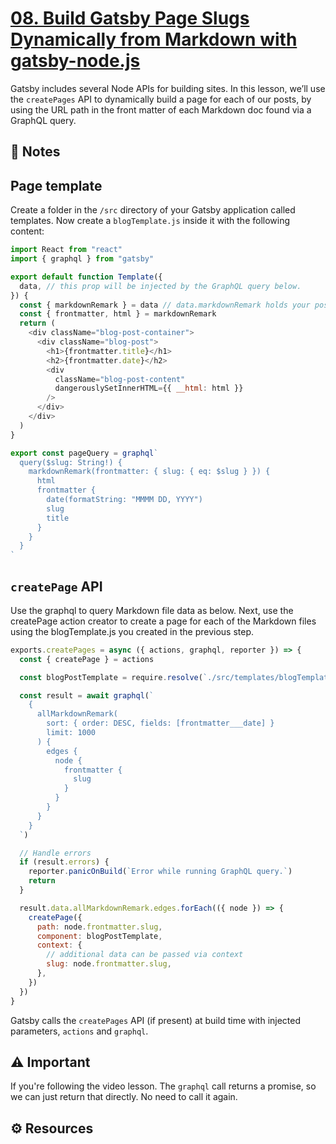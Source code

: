 # [08. Build Gatsby Page Slugs Dynamically from Markdown with gatsby-node.js](https://egghead.io/lessons/gatsby-build-gatsby-page-slugs-dynamically-from-markdown-with-gatsby-node-js)

Gatsby includes several Node APIs for building sites. In this lesson, we’ll use the `createPages` API to dynamically build a page for each of our posts, by using the URL path in the front matter of each Markdown doc found via a GraphQL query.

## 📕 Notes

## Page template

Create a folder in the `/src` directory of your Gatsby application called templates. Now create a `blogTemplate.js` inside it with the following content:

```js
import React from "react"
import { graphql } from "gatsby"

export default function Template({
  data, // this prop will be injected by the GraphQL query below.
}) {
  const { markdownRemark } = data // data.markdownRemark holds your post data
  const { frontmatter, html } = markdownRemark
  return (
    <div className="blog-post-container">
      <div className="blog-post">
        <h1>{frontmatter.title}</h1>
        <h2>{frontmatter.date}</h2>
        <div
          className="blog-post-content"
          dangerouslySetInnerHTML={{ __html: html }}
        />
      </div>
    </div>
  )
}

export const pageQuery = graphql`
  query($slug: String!) {
    markdownRemark(frontmatter: { slug: { eq: $slug } }) {
      html
      frontmatter {
        date(formatString: "MMMM DD, YYYY")
        slug
        title
      }
    }
  }
`
```

## `createPage` API

Use the graphql to query Markdown file data as below. Next, use the createPage action creator to create a page for each of the Markdown files using the blogTemplate.js you created in the previous step.

```js
exports.createPages = async ({ actions, graphql, reporter }) => {
  const { createPage } = actions

  const blogPostTemplate = require.resolve(`./src/templates/blogTemplate.js`)

  const result = await graphql(`
    {
      allMarkdownRemark(
        sort: { order: DESC, fields: [frontmatter___date] }
        limit: 1000
      ) {
        edges {
          node {
            frontmatter {
              slug
            }
          }
        }
      }
    }
  `)

  // Handle errors
  if (result.errors) {
    reporter.panicOnBuild(`Error while running GraphQL query.`)
    return
  }

  result.data.allMarkdownRemark.edges.forEach(({ node }) => {
    createPage({
      path: node.frontmatter.slug,
      component: blogPostTemplate,
      context: {
        // additional data can be passed via context
        slug: node.frontmatter.slug,
      },
    })
  })
}
```

Gatsby calls the `createPages` API (if present) at build time with injected parameters, `actions` and `graphql`.

## ⚠️ Important

If you're following the video lesson. The `graphql` call returns a promise, so we can just return that directly. No need to call it again. 

## ⚙️ Resources
